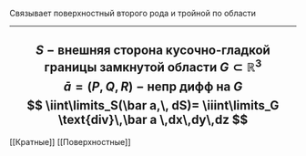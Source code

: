 Связывает поверхностный второго рода и тройной по области 

---
$$
S - \text{внешняя сторона кусочно-гладкой границы замкнутой области } G \subset \mathbb{R}^3
$$
$$
\bar a=\Big(P, Q, R \Big)-\text{непр дифф на } G
$$
$$
\iint\limits_S(\bar a,\, dS)=
\iiint\limits_G \text{div}\,\bar a \,dx\,dy\,dz
$$
---
[[Кратные]]
[[Поверхностные]]